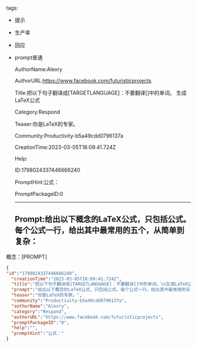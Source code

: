   tags: 
- 提示
- 生产率
- 回应
- prompt普通

  AuthorName:Alexry

  AuthorURL:https://www.facebook.com/futuristicprojects

  Title:把以下句子翻译成[TARGETLANGUAGE]：不要翻译[]中的单词。
生成LaTeX公式

  Category:Respond

  Teaser:你是LaTeX的专家。

  Community:Productivity-b5a49cdd0796137a

  CreationTime:2023-03-05T18:09:41.724Z

  Help:

  ID:1798024337446666240

  PromptHint:公式：

  PromptPackageID:0

  ---

  ## Prompt:给出以下概念的LaTeX公式，只包括公式。每个公式一行，给出其中最常用的五个，从简单到复杂：
概念：[PROMPT]

  ```json
  {
  "id":"1798024337446666240",
    "creationTime":"2023-03-05T18:09:41.724Z",
    "title":"把以下句子翻译成[TARGETLANGUAGE]：不要翻译[]中的单词。\n生成LaTeX公式",
    "prompt":"给出以下概念的LaTeX公式，只包括公式。每个公式一行，给出其中最常用的五个，从简单到复杂：\n概念：[PROMPT]",
    "teaser":"你是LaTeX的专家。",
    "community":"Productivity-b5a49cdd0796137a",
    "authorName":"Alexry",
    "category":"Respond",
    "authorURL":"https://www.facebook.com/futuristicprojects",
    "promptPackageID":"0",
    "help":"",
    "promptHint":"公式："
  }
  ```
